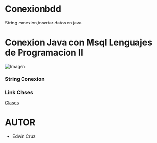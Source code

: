 # Conexionbdd
String conexion,insertar datos en java
<h1>Conexion Java con Msql Lenguajes de Programacion II</h1>

![Imagen](https://www.universidades.com.ec/logos/original/logo-instituto-tecnologico-superior-quito.png)

<h3>String Conexion</h3>

<h3>Link Clases</h3>

[Clases](https://github.com/ecruzq1/Series/tree/master/src/serie)


<h1>AUTOR</h1>

* Edwin Cruz
